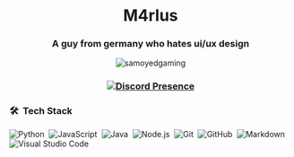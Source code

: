 <h1 align="center">M4rlus</h1>
<h3 align="center">A guy from germany who hates ui/ux design</h3>
<p align="center"> <img src="https://komarev.com/ghpvc/?username=samoyedgaming&label=Profile%20views&color=0e75b6&style=flat" alt="samoyedgaming" /></p>
<h3 align="center">
  
  [![Discord Presence](https://lanyard-profile-readme.vercel.app/api/622714126841675778)](https://discord.com/users/622714126841675778)

</h3>



### 🛠 &nbsp;Tech Stack

![Python](https://img.shields.io/badge/-Python-05122A?style=flat&logo=python)&nbsp;
![JavaScript](https://img.shields.io/badge/-JavaScript-05122A?style=flat&logo=javascript)&nbsp;
![Java](https://img.shields.io/badge/-Java-05122A?style=flat&logo=Java&logoColor=FFA518)&nbsp;
![Node.js](https://img.shields.io/badge/-Node.js-05122A?style=flat&logo=node.js)&nbsp;
![Git](https://img.shields.io/badge/-Git-05122A?style=flat&logo=git)&nbsp;
![GitHub](https://img.shields.io/badge/-GitHub-05122A?style=flat&logo=github)&nbsp;
![Markdown](https://img.shields.io/badge/-Markdown-05122A?style=flat&logo=markdown)\
![Visual Studio Code](https://img.shields.io/badge/-Visual%20Studio%20Code-05122A?style=flat&logo=visual-studio-code&logoColor=007ACC)&nbsp;
